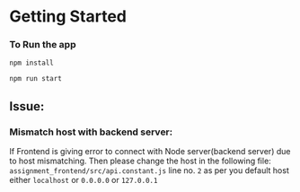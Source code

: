 # Getting Started

### To Run the app

`npm install`

`npm run start`

## Issue:
### Mismatch host with backend server:
If Frontend is giving error to connect with Node server(backend server) due to host mismatching.
Then please change the host in the following file:
`assignment_frontend/src/api.constant.js` line no. `2`
as per you default host either `localhost` or `0.0.0.0` or `127.0.0.1`
